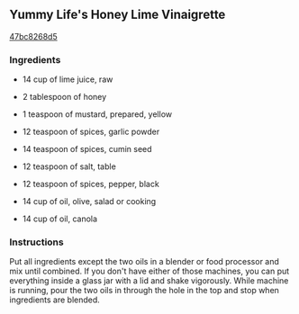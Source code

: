 ## Yummy Life's Honey Lime Vinaigrette

[47bc8268d5](http://www.food.com/recipe/yummy-lifes-honey-lime-vinaigrette-487440)

### Ingredients

 - 14 cup of lime juice, raw

 - 2 tablespoon of honey

 - 1 teaspoon of mustard, prepared, yellow

 - 12 teaspoon of spices, garlic powder

 - 14 teaspoon of spices, cumin seed

 - 12 teaspoon of salt, table

 - 12 teaspoon of spices, pepper, black

 - 14 cup of oil, olive, salad or cooking

 - 14 cup of oil, canola

### Instructions

Put all ingredients except the two oils in a blender or food processor and mix until combined. If you don't have either of those machines, you can put everything inside a glass jar with a lid and shake vigorously. While machine is running, pour the two oils in through the hole in the top and stop when ingredients are blended.